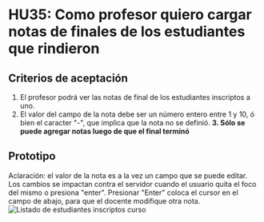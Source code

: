 # HU35: Como profesor quiero cargar notas de finales de los estudiantes que rindieron

## Criterios de aceptación
1. El profesor podrá ver las notas de final de los estudiantes inscriptos a uno.
2. El valor del campo de la nota debe ser un número entero entre 1 y 10, ó bien el caracter "-", que implica que la nota no se definió.
**3. Sólo se puede agregar notas luego de que el final terminó**
## Prototipo
Aclaración: el valor de la nota es a la vez un campo que se puede editar. Los cambios se impactan contra el servidor cuando el usuario quita el foco del mismo o presiona "enter". Presionar "Enter" coloca el cursor en el campo de abajo, para que el docente modifique otra nota.
![Listado de estudiantes inscriptos curso](./prototipos/cargar-notas-final.png)
